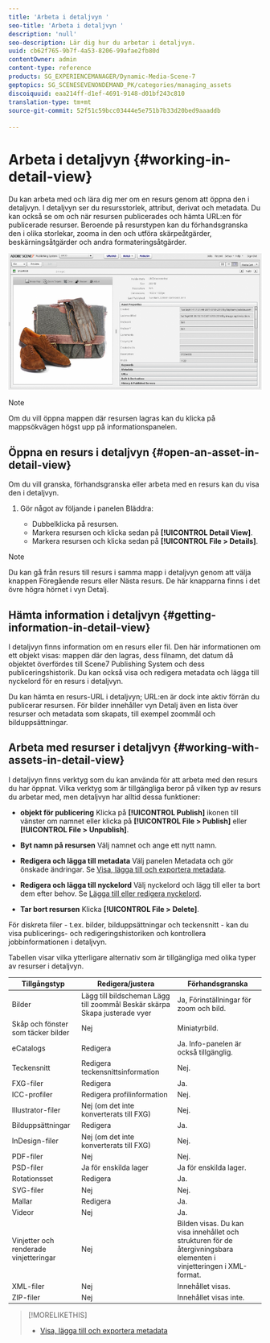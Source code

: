 ```yaml
---
title: 'Arbeta i detaljvyn '
seo-title: 'Arbeta i detaljvyn '
description: 'null'
seo-description: Lär dig hur du arbetar i detaljvyn.
uuid: cb62f765-9b7f-4a53-8206-99afae2fb80d
contentOwner: admin
content-type: reference
products: SG_EXPERIENCEMANAGER/Dynamic-Media-Scene-7
geptopics: SG_SCENESEVENONDEMAND_PK/categories/managing_assets
discoiquuid: eaa214ff-d1ef-4691-9148-d01bf243c810
translation-type: tm+mt
source-git-commit: 52f51c59bcc03444e5e751b7b33d20bed9aaaddb

---
```



# Arbeta i detaljvyn {#working-in-detail-view}

Du kan arbeta med och lära dig mer om en resurs genom att öppna den i detaljvyn. I detaljvyn ser du resursstorlek, attribut, derivat och metadata. Du kan också se om och när resursen publicerades och hämta URL:en för publicerade resurser. Beroende på resurstypen kan du förhandsgranska den i olika storlekar, zooma in den och utföra skärpeåtgärder, beskärningsåtgärder och andra formateringsåtgärder.

<!-- 

Comment Type: remark
Last Modified By: Rick Brough (rbrough@adobe.com)
Last Modified Date: 2018-06-14T13:52:46.623-0400

<p>as_detail_view_popup.png found in Downloads on local in folder "scene7-images"</p>

 -->

![Detaljvy](/help/assets/image_0.img.png)

>[!NOTE]
>
>Om du vill öppna mappen där resursen lagras kan du klicka på mappsökvägen högst upp på informationspanelen.

## Öppna en resurs i detaljvyn {#open-an-asset-in-detail-view}

Om du vill granska, förhandsgranska eller arbeta med en resurs kan du visa den i detaljvyn.

1. Gör något av följande i panelen Bläddra:

   * Dubbelklicka på resursen.
   * Markera resursen och klicka sedan på **[!UICONTROL Detail View]**.
   * Markera resursen och klicka sedan på **[!UICONTROL File > Details]**.

>[!NOTE]
>
>Du kan gå från resurs till resurs i samma mapp i detaljvyn genom att välja knappen Föregående resurs eller Nästa resurs. De här knapparna finns i det övre högra hörnet i vyn Detalj.

## Hämta information i detaljvyn {#getting-information-in-detail-view}

I detaljvyn finns information om en resurs eller fil. Den här informationen om ett objekt visas: mappen där den lagras, dess filnamn, det datum då objektet överfördes till Scene7 Publishing System och dess publiceringshistorik. Du kan också visa och redigera metadata och lägga till nyckelord för en resurs i detaljvyn.

Du kan hämta en resurs-URL i detaljvyn; URL:en är dock inte aktiv förrän du publicerar resursen. För bilder innehåller vyn Detalj även en lista över resurser och metadata som skapats, till exempel zoommål och bilduppsättningar.

## Arbeta med resurser i detaljvyn {#working-with-assets-in-detail-view}

I detaljvyn finns verktyg som du kan använda för att arbeta med den resurs du har öppnat. Vilka verktyg som är tillgängliga beror på vilken typ av resurs du arbetar med, men detaljvyn har alltid dessa funktioner:

* **objekt för publicering** Klicka på **[!UICONTROL Publish]** ikonen till vänster om namnet eller klicka på **[!UICONTROL File > Publish]** eller **[!UICONTROL File > Unpublish]**.

* **Byt namn på resursen** Välj namnet och ange ett nytt namn.

* **Redigera och lägga till metadata** Välj panelen Metadata och gör önskade ändringar. Se [Visa, lägga till och exportera metadata](/help/viewing-adding-exporting-metadata.md).

* **Redigera och lägga till nyckelord** Välj nyckelord och lägg till eller ta bort dem efter behov. Se [Lägga till eller redigera nyckelord](/help/viewing-adding-exporting-metadata.md).

* **Tar bort resursen** Klicka **[!UICONTROL File > Delete]**.

För diskreta filer - t.ex. bilder, bilduppsättningar och teckensnitt - kan du visa publicerings- och redigeringshistoriken och kontrollera jobbinformationen i detaljvyn.

Tabellen visar vilka ytterligare alternativ som är tillgängliga med olika typer av resurser i detaljvyn.

| Tillgångstyp | Redigera/justera | Förhandsgranska |
|--- |--- |--- |
| Bilder | Lägg till bildscheman Lägg till zoommål Beskär skärpa Skapa justerade vyer | Ja, Förinställningar för zoom och bild. |
| Skåp och fönster som täcker bilder | Nej | Miniatyrbild. |
| eCatalogs | Redigera | Ja. Info-panelen är också tillgänglig. |
| Teckensnitt | Redigera teckensnittsinformation | Nej. |
| FXG-filer | Redigera | Ja. |
| ICC-profiler | Redigera profilinformation | Nej. |
| Illustrator-filer | Nej (om det inte konverterats till FXG) | Nej. |
| Bilduppsättningar | Redigera | Ja. |
| InDesign-filer | Nej (om det inte konverterats till FXG) | Nej. |
| PDF-filer | Nej | Nej. |
| PSD-filer | Ja för enskilda lager | Ja för enskilda lager. |
| Rotationsset | Redigera | Ja. |
| SVG-filer | Nej | Nej. |
| Mallar | Redigera | Ja. |
| Videor | Nej | Ja. |
| Vinjetter och renderade vinjetteringar | Nej | Bilden visas. Du kan visa innehållet och strukturen för de återgivningsbara elementen i vinjetteringen i XML-format. |
| XML-filer | Nej | Innehållet visas. |
| ZIP-filer | Nej | Innehållet visas inte. |

>[!MORELIKETHIS]
>
>* [Visa, lägga till och exportera metadata](viewing-adding-exporting-metadata.md#viewing_adding_and_exporting_metadata)

